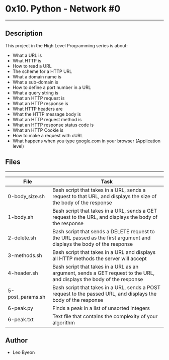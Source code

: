 #  0x10. Python - Network #0
---


## Description
This project in the High Level Programming series is about:
* What a URL is
* What HTTP is
* How to read a URL
* The scheme for a HTTP URL
* What a domain name is
* What a sub-domain is
* How to define a port number in a URL
* What a query string is
* What an HTTP request is
* What an HTTP response is
* What HTTP headers are
* What the HTTP message body is
* What an HTTP request method is
* What an HTTP response status code is
* What an HTTP Cookie is
* How to make a request with cURL
* What happens when you type google.com in your browser (Application level)


## Files
---
File|Task
---|---
0-body_size.sh | Bash script that takes in a URL, sends a request to that URL, and displays the size of the body of the response
1-body.sh | Bash script that takes in a URL, sends a GET request to the URL, and displays the body of the response
2-delete.sh | Bash script that sends a DELETE request to the URL passed as the first argument and displays the body of the response
3-methods.sh | Bash script that takes in a URL and displays all HTTP methods the server will accept
4-header.sh | Bash script that takes in a URL as an argument, sends a GET request to the URL, and displays the body of the response
5-post_params.sh | Bash script that takes in a URL, sends a POST request to the passed URL, and displays the body of the response
6-peak.py | Finds a peak in a list of unsorted integers
6-peak.txt | Text file that contains the complexity of your algorithm


## Author
* Leo Byeon
